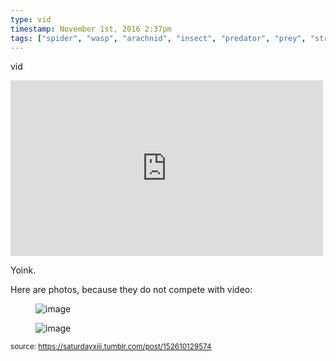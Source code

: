 ```yaml
---
type: vid
timestamp: November 1st, 2016 2:37pm
tags: ["spider", "wasp", "arachnid", "insect", "predator", "prey", "strike", "Camoflauge", "macro", "photography"]
---
```

vid
<iframe width="500" height="281"  id="youtube_iframe" src="https://www.youtube.com/embed/lJ2PsS-DpRw?feature=oembed&amp;enablejsapi=1&amp;origin=http://safe.txmblr.com&amp;wmode=opaque" frameborder="0" allow="accelerometer; autoplay; clipboard-write; encrypted-media; gyroscope; picture-in-picture" allowfullscreen></iframe>                    
                                            
Yoink.

Here are photos, because they do not compete with video:
<figure data-orig-width="3612" data-orig-height="2681" class="tmblr-full"><img src="https://64.media.tumblr.com/1c977427b4b5c5a9ae279b938ea998d7/tumblr_inline_ofzdaiUXgr1rnrp45_540.jpg" alt="image" data-orig-width="3612" data-orig-height="2681"/></figure><figure data-orig-width="3024" data-orig-height="4032" class="tmblr-full"><img src="https://64.media.tumblr.com/ef2f144e229e2b8474cff0188b50e395/tumblr_inline_ofzdamgiJT1rnrp45_540.jpg" alt="image" data-orig-width="3024" data-orig-height="4032"/></figure> 
                                                    
<small>source: https://saturdayxiii.tumblr.com/post/152610129574</small>
